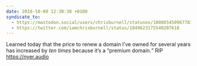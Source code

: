 ```yaml
---
date: 2018-10-09 12:30:38 +0100
syndicate_to:
  - https://mastodon.social/users/chrisburnell/statuses/100865450967783990
  - https://twitter.com/iamchrisburnell/status/1049623175540207618
---
```


Learned today that the price to renew a domain I’ve owned for several years has increased by _ten times_ because it’s a <q>premium domain.</q> RIP <a href="https://nyer.audio" rel="external">https://nyer.audio</a>
